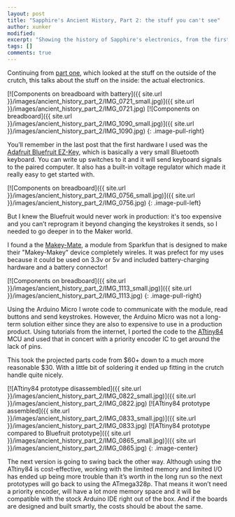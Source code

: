 ```yaml
---
layout: post
title: "Sapphire's Ancient History, Part 2: the stuff you can't see"
author: xunker
modified:
excerpt: "Showing the history of Sapphire's electronics, from the first version until now."
tags: []
comments: true
---
```

Continuing from [part one]({{site.url}}/ancient-history-part-1/), which looked at the stuff on the outside of the crutch, this talks about the stuff on the inside: the actual electronics.

[![Components on breadboard with battery]({{ site.url }}/images/ancient_history_part_2/IMG_0721_small.jpg)]({{ site.url }}/images/ancient_history_part_2/IMG_0721.jpg)
[![Components on breadboard]({{ site.url }}/images/ancient_history_part_2/IMG_1090_small.jpg)]({{ site.url }}/images/ancient_history_part_2/IMG_1090.jpg)
{: .image-pull-right}

You’ll remember in the last post that the first hardware I used was the [Adafruit Bluefruit EZ-Key](https://www.adafruit.com/products/1535), which is basically a very small Bluetooth keyboard. You can write up switches to it and it will send keyboard signals to the paired computer. It also has a built-in voltage regulator which made it really easy to get started with.

[![Components on breadboard]({{ site.url }}/images/ancient_history_part_2/IMG_0756_small.jpg)]({{ site.url }}/images/ancient_history_part_2/IMG_0756.jpg)
{: .image-pull-left}

But I knew the Bluefruit would never work in production: it's too expensive and you can’t reprogram it beyond changing the keystrokes it sends, so I needed to go deeper in to the Maker world.

I found a the [Makey-Mate](https://www.sparkfun.com/products/11378), a module from Sparkfun that is designed to make their "Makey-Makey" device completely wireles. It was prefect for my uses because it could be used on 3.3v or 5v and included battery-charging hardware and a battery connector!

[![Components on breadboard]({{ site.url }}/images/ancient_history_part_2/IMG_1113_small.jpg)]({{ site.url }}/images/ancient_history_part_2/IMG_1113.jpg)
{: .image-pull-right}

Using the Arduino Micro I wrote code to communicate with the module, read buttons and send keystrokes. However, the Arduino Micro was not a long-term solution either since they are also to expensive to use in a production product. Using tutorials from the internet, I ported the code to the [ATtiny84](http://www.atmel.com/devices/ATTINY84.aspx) MCU and used that in concert with a priority encoder IC to get around the lack of pins.

This took the projected parts code from $60+ down to a much more reasonable $30. With a little bit of soldering it ended up fitting in the crutch handle quite nicely.

[![ATtiny84 prototype disassembled]({{ site.url }}/images/ancient_history_part_2/IMG_0822_small.jpg)]({{ site.url }}/images/ancient_history_part_2/IMG_0822.jpg)
[![ATtiny84 prototype assembled]({{ site.url }}/images/ancient_history_part_2/IMG_0833_small.jpg)]({{ site.url }}/images/ancient_history_part_2/IMG_0833.jpg)
[![ATtiny84 prototype compared to Bluefruit prototype]({{ site.url }}/images/ancient_history_part_2/IMG_0865_small.jpg)]({{ site.url }}/images/ancient_history_part_2/IMG_0865.jpg)
{: .image-center}

The next version is going to swing back the other way. Although using the ATtiny84 is cost-effective, working with the limited memory and limited I/O has ended up being more trouble than it’s worth in the long run so the next prototypes will go back to using the ATmega328p. That means it won’t need a priority encoder, will have a lot more memory space and it will be compatible with the stock Arduino IDE right out of the box. And if the boards are designed and built smartly, the costs should be about the same.
